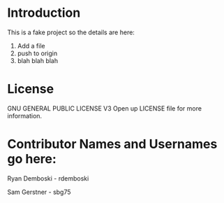 # Introduction
This is a fake project so the details are here:
1. Add a file
2. push to origin
3. blah blah blah

# License
 GNU GENERAL PUBLIC LICENSE V3 Open up LICENSE file for more information.
# Contributor Names and Usernames go here:
Ryan Demboski - rdemboski

Sam Gerstner - sbg75
